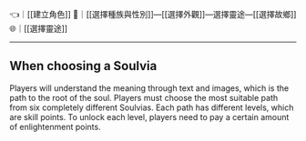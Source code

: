 👈｜[[建立角色]]
🔗｜[[選擇種族與性別]]—[[選擇外觀]]—選擇靈途—[[選擇故鄉]]
🌐｜[[選擇靈途]]

---

## When choosing a Soulvia
Players will understand the meaning through text and images, which is the path to the root of the soul. Players must choose the most suitable path from six completely different Soulvias. Each path has different levels, which are skill points. To unlock each level, players need to pay a certain amount of enlightenment points.